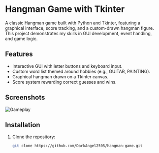 # Hangman Game with Tkinter

A classic Hangman game built with Python and Tkinter, featuring a graphical interface, score tracking, and a custom-drawn hangman figure. This project demonstrates my skills in GUI development, event handling, and game logic.

## Features
- Interactive GUI with letter buttons and keyboard input.
- Custom word list themed around hobbies (e.g., GUITAR, PAINTING).
- Graphical hangman drawn on a Tkinter canvas.
- Score system rewarding correct guesses and wins.

## Screenshots
![Gameplay](screenshots/screenshot1.png)

## Installation
1. Clone the repository:
   ```bash
   git clone https://github.com/DarkAngel2505/hangman-game.git